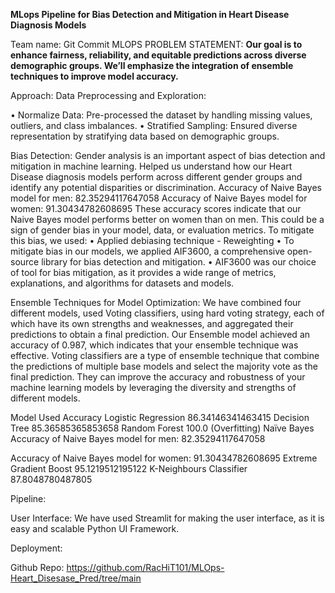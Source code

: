 **MLops Pipeline for Bias Detection and Mitigation in Heart Disease Diagnosis Models**

Team name: Git Commit 
MLOPS PROBLEM STATEMENT: 
**Our goal is to enhance fairness, reliability, and equitable predictions across diverse demographic groups. We’ll emphasize the integration of ensemble techniques to improve model accuracy.**

Approach: 
Data Preprocessing and Exploration:

•	Normalize Data: Pre-processed the dataset by handling missing values, outliers, and class imbalances.
•	Stratified Sampling: Ensured diverse representation by stratifying data based on demographic groups.

Bias Detection:
Gender analysis is an important aspect of bias detection and mitigation in machine learning. Helped us understand how our Heart Disease diagnosis models perform across different gender groups and identify any potential disparities or discrimination.
Accuracy of Naive Bayes model for men: 82.35294117647058 
Accuracy of Naive Bayes model for women: 91.30434782608695
These accuracy scores indicate that our Naive Bayes model performs better on women than on men. This could be a sign of gender bias in your model, data, or evaluation metrics. To mitigate this bias, we used:
•	Applied debiasing technique - Reweighting
•	To mitigate bias in our models, we applied AIF3600, a comprehensive open-source library for bias detection and mitigation.
•	AIF3600 was our choice of tool for bias mitigation, as it provides a wide range of metrics, explanations, and algorithms for datasets and models.
 

Ensemble Techniques for Model Optimization:
We have combined four different models, used Voting classifiers, using hard voting strategy, each of which have its own strengths and weaknesses, and aggregated their predictions to obtain a final prediction. Our Ensemble model achieved an accuracy of 0.987, which indicates that your ensemble technique was effective. 
Voting classifiers are a type of ensemble technique that combine the predictions of multiple base models and select the majority vote as the final prediction. They can improve the accuracy and robustness of your machine learning models by leveraging the diversity and strengths of different models.
   

Model Used	Accuracy
Logistic Regression	86.34146341463415
Decision Tree	85.36585365853658
Random Forest	100.0 (Overfitting)
Naïve Bayes	Accuracy of Naive Bayes model for men: 82.35294117647058

Accuracy of Naive Bayes model for women: 91.30434782608695
Extreme Gradient Boost	95.1219512195122
K-Neighbours Classifier	87.8048780487805

Pipeline: 
 

User Interface: 
We have used Streamlit for making the user interface, as it is easy and scalable Python UI Framework. 
 
 

Deployment: 
 

Github Repo: https://github.com/RacHiT101/MLOps-Heart_Disesase_Pred/tree/main

